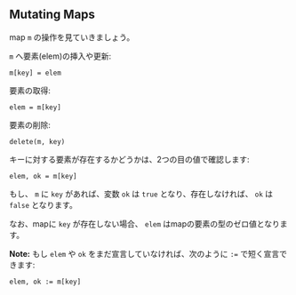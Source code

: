 ## Mutating Maps

map `m` の操作を見ていきましょう。

`m` へ要素(elem)の挿入や更新:

```
m[key] = elem
```

要素の取得:

```
elem = m[key]
```

要素の削除:

```
delete(m, key)
```

キーに対する要素が存在するかどうかは、2つの目の値で確認します:

```
elem, ok = m[key]
```

もし、 `m` に `key` があれば、変数 `ok` は `true` となり、存在しなければ、 `ok` は `false` となります。

なお、mapに `key` が存在しない場合、 `elem` はmapの要素の型のゼロ値となります。

**Note:** もし `elem` や `ok` をまだ宣言していなければ、次のように `:=` で短く宣言できます:

```
elem, ok := m[key]
```